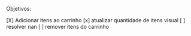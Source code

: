 Objetivos:

[X] Adicionar itens ao carrinho
[x] atualizar quantidade de itens visual
[ ] resolver nan
[ ] remover itens do carrinho